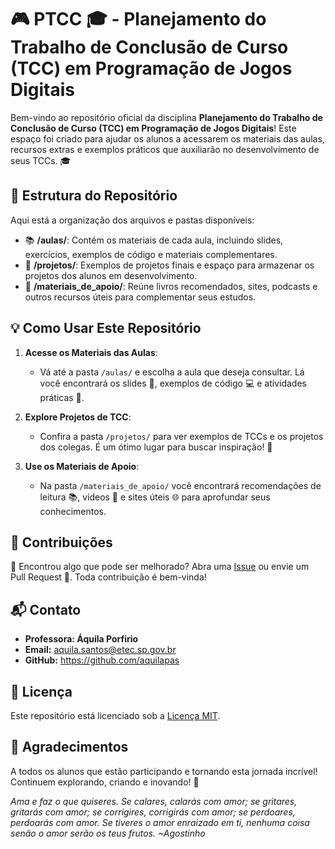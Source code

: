 # 🎮 PTCC 🎓 - Planejamento do Trabalho de Conclusão de Curso (TCC) em Programação de Jogos Digitais 

Bem-vindo ao repositório oficial da disciplina **Planejamento do Trabalho de Conclusão de Curso (TCC) em Programação de Jogos Digitais**! Este espaço foi criado para ajudar os alunos a acessarem os materiais das aulas, recursos extras e exemplos práticos que auxiliarão no desenvolvimento de seus TCCs. 🎓

## 📂 Estrutura do Repositório

Aqui está a organização dos arquivos e pastas disponíveis:

- 📚 **/aulas/**: Contém os materiais de cada aula, incluindo slides, exercícios, exemplos de código e materiais complementares.
- 🚀 **/projetos/**: Exemplos de projetos finais e espaço para armazenar os projetos dos alunos em desenvolvimento.
- 📖 **/materiais_de_apoio/**: Reúne livros recomendados, sites, podcasts e outros recursos úteis para complementar seus estudos.

## 💡 Como Usar Este Repositório

1. **Acesse os Materiais das Aulas**:
   - Vá até a pasta `/aulas/` e escolha a aula que deseja consultar. Lá você encontrará os slides 📑, exemplos de código 💻 e atividades práticas 📝.

2. **Explore Projetos de TCC**:
   - Confira a pasta `/projetos/` para ver exemplos de TCCs e os projetos dos colegas. É um ótimo lugar para buscar inspiração! 🎨

3. **Use os Materiais de Apoio**:
   - Na pasta `/materiais_de_apoio/` você encontrará recomendações de leitura 📚, vídeos 🎥 e sites úteis 🌐 para aprofundar seus conhecimentos.

## 🔧 Contribuições

🔄 Encontrou algo que pode ser melhorado? Abra uma [Issue](https://github.com/aquilapas/ptccDesenvolvimentoJogos/issues) ou envie um Pull Request 🚀. Toda contribuição é bem-vinda!

## 📬 Contato

- **Professora: Áquila Porfirio**
- **Email:** aquila.santos@etec.sp.gov.br
- **GitHub:** https://github.com/aquilapas

## 📜 Licença

Este repositório está licenciado sob a [Licença MIT](LICENSE).

## 🙌 Agradecimentos

A todos os alunos que estão participando e tornando esta jornada incrível! Continuem explorando, criando e inovando! 💪


_Ama e faz o que quiseres. Se calares, calarás com amor; se gritares, gritarás com amor; se corrigires, corrigirás com amor; se perdoares, perdoarás com amor. Se tiveres o amor enraizado em ti, nenhuma coisa senão o amor serão os teus frutos._
_~Agostinho_
